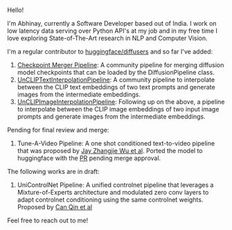 Hello! 

I'm Abhinay, currently a Software Developer based out of India. I work on low latency data serving over Python API's at my job and in my free time I love exploring State-of-The-Art research in NLP and Computer Vision.

I'm a regular contributor to [huggingface/diffusers](https://github.com/huggingface/diffusers) and so far I've added:

1. [Checkpoint Merger Pipeline](https://github.com/huggingface/diffusers/blob/main/examples/community/README.md#checkpoint-merger-pipeline): A community pipeline for merging diffusion model checkpoints that can be loaded by the DiffusionPipeline class.
2. [UnCLIPTextInterpolationPipeline](https://github.com/huggingface/diffusers/blob/main/examples/community/README.md#unclip-text-interpolation-pipeline): A community pipeline to interpolate between the CLIP text embeddings of two text prompts and generate images from the intermediate embeddings.
3. [UnCLIPImageInterpolationPipeline](https://github.com/huggingface/diffusers/blob/main/examples/community/README.md#unclip-image-interpolation-pipeline): Following up on the above, a pipeline to interpolate between the CLIP image embeddings of two input image prompts and generate images from the intermediate embeddings.

Pending for final review and merge:
1. Tune-A-Video Pipeline: A one shot conditioned text-to-video pipeline that was proposed by [Jay Zhangjie Wu et al](https://tuneavideo.github.io/). Ported the model to huggingface with the [PR](https://github.com/huggingface/diffusers/pull/2455) pending merge approval.

The following works are in draft:
1. UniControlNet Pipeline: A unified controlnet pipeline that leverages a Mixture-of-Experts architecture and modulated zero conv layers to adapt controlnet conditioning using the same controlnet weights. Proposed by [Can Qin et al](https://canqin001.github.io/UniControl-Page/)

Feel free to reach out to me!
